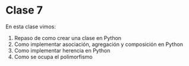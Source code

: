 # Clase 7
En esta clase vimos:
1. Repaso de como crear una clase en Python
2. Como implementar asociación, agregación y composición en Python
3. Como implementar herencia en Python
4. Como se ocupa el polimorfismo